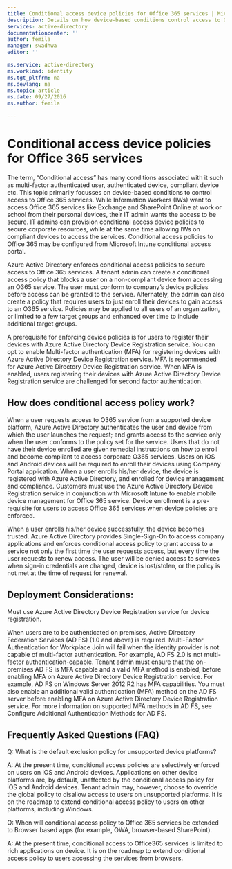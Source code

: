 ```yaml
---
title: Conditional access device policies for Office 365 services | Microsoft Docs
description: Details on how device-based conditions control access to Office 365 services. While Information Workers (IWs) want to access Office 365 services like Exchange and SharePoint Online at work or school from their personal devices, their IT admin wants the access to be secure.IT admins can provision conditional access device policies to secure corporate resources, while at the same time allowing IWs on compliant devices to access the services.
services: active-directory
documentationcenter: ''
author: femila
manager: swadhwa
editor: ''

ms.service: active-directory
ms.workload: identity
ms.tgt_pltfrm: na
ms.devlang: na
ms.topic: article
ms.date: 09/27/2016
ms.author: femila

---
```

# Conditional access device policies for Office 365 services
The term, “Conditional access” has many conditions associated with it such as multi-factor authenticated user, authenticated device, compliant device etc. This topic primarily focusses on device-based conditions to control access to Office 365 services. While Information Workers (IWs) want to access Office 365 services like Exchange and SharePoint Online at work or school from their personal devices, their IT admin wants the access to be secure. IT admins can provision conditional access device policies to secure corporate resources, while at the same time allowing IWs on compliant devices to access the services. Conditional access policies to Office 365 may be configured from Microsoft Intune conditional access portal.

Azure Active Directory enforces conditional access policies to secure access to Office 365 services. A tenant admin can create a conditional access policy that blocks a user on a non-compliant device from accessing an O365 service. The user must conform to company’s device policies before access can be granted to the service. Alternately, the admin can also create a policy that requires users to just enroll their devices to gain access to an O365 service. Policies may be applied to all users of an organization, or limited to a few target groups and enhanced over time to include additional target groups.

A prerequisite for enforcing device policies is for users to register their devices with Azure Active Directory Device Registration service. You can opt to enable Multi-factor authentication (MFA) for registering devices with Azure Active Directory Device Registration service. MFA is recommended for Azure Active Directory Device Registration service. When MFA is enabled, users registering their devices with Azure Active Directory Device Registration service are challenged for second factor authentication.

## How does conditional access policy work?
When a user requests access to O365 service from a supported device platform, Azure Active Directory authenticates the user and device from which the user launches the request; and grants access to the service only when the user conforms to the policy set for the service. Users that do not have their device enrolled are given remedial instructions on how to enroll and become compliant to access corporate O365 services. Users on iOS and Android devices will be required to enroll their devices using Company Portal application. When a user enrolls his/her device, the device is registered with Azure Active Directory, and enrolled for device management and compliance. Customers must use the Azure Active Directory Device Registration service in conjunction with Microsoft Intune to enable mobile device management for Office 365 service. Device enrollment is a pre-requisite for users to access Office 365 services when device policies are enforced.

When a user enrolls his/her device successfully, the device becomes trusted. Azure Active Directory provides Single-Sign-On to access company applications and enforces conditional access policy to grant access to a service not only the first time the user requests access, but every time the user requests to renew access. The user will be denied access to services when sign-in credentials are changed, device is lost/stolen, or the policy is not met at the time of request for renewal.

## Deployment Considerations:
Must use Azure Active Directory Device Registration service for device registration.

When users are to be authenticated on premises, Active Directory Federation Services (AD FS) (1.0 and above) is required. Multi-Factor Authentication for Workplace Join will fail when the identity provider is not capable of multi-factor authentication. For example, AD FS 2.0 is not multi-factor authentication-capable. Tenant admin must ensure that the on-premises AD FS is MFA capable and a valid MFA method is enabled, before enabling MFA on Azure Active Directory Device Registration service. For example, AD FS on Windows Server 2012 R2 has MFA capabilities. You must also enable an additional valid authentication (MFA) method on the AD FS server before enabling MFA on Azure Active Directory Device Registration service. For more information on supported MFA methods in AD FS, see Configure Additional Authentication Methods for AD FS.

## Frequently Asked Questions (FAQ)
Q: What is the default exclusion policy for unsupported device platforms?

A: At the present time, conditional access policies are selectively enforced on users on iOS and Android devices. Applications on other device platforms are, by default, unaffected by the conditional access policy for iOS and Android devices. Tenant admin may, however, choose to override the global policy to disallow access to users on unsupported platforms.
It is on the roadmap to extend conditional access policy to users on other platforms, including Windows.

Q: When will conditional access policy to Office 365 services be extended to Browser based apps (for example, OWA, browser-based SharePoint).

A: At the present time, conditional access to Office365 services is limited to rich applications on device. It is on the roadmap to extend conditional access policy to users accessing the services from browsers.

